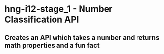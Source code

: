 # hng-i12-stage_1 - Number Classification API

## Creates an API which takes a number and returns math properties and a fun fact
